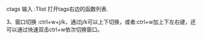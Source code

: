 


ctags 
输入 :Tlist 打开tags右边的函数列表.

3、窗口切换
:ctrl+w+j/k，通过j/k可以上下切换，或者:ctrl+w加上下左右键，还可以通过快速双击ctrl+w依次切换窗口。
